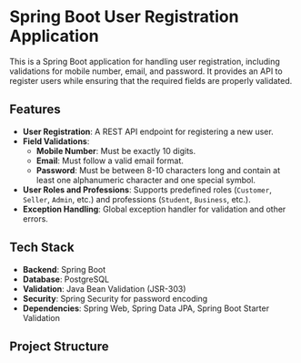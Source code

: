# Spring Boot User Registration Application

This is a Spring Boot application for handling user registration, including validations for mobile number, email, and password. It provides an API to register users while ensuring that the required fields are properly validated.

## Features
- **User Registration**: A REST API endpoint for registering a new user.
- **Field Validations**:
  - **Mobile Number**: Must be exactly 10 digits.
  - **Email**: Must follow a valid email format.
  - **Password**: Must be between 8-10 characters long and contain at least one alphanumeric character and one special symbol.
- **User Roles and Professions**: Supports predefined roles (`Customer`, `Seller`, `Admin`, etc.) and professions (`Student`, `Business`, etc.).
- **Exception Handling**: Global exception handler for validation and other errors.

## Tech Stack
- **Backend**: Spring Boot
- **Database**: PostgreSQL
- **Validation**: Java Bean Validation (JSR-303)
- **Security**: Spring Security for password encoding
- **Dependencies**: Spring Web, Spring Data JPA, Spring Boot Starter Validation

## Project Structure


